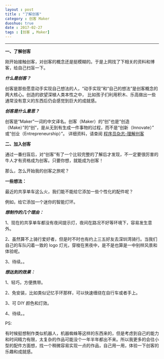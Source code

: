 ```yaml
---
layout : post
title : "了解创客"
category : 创客 Maker
duoshuo: true
date : 2017-02-27
tags : [创客 , Maker]
---
```


******


**一、了解创客**   

 刚开始接触创客，对创客的概念还是挺模糊的。于是上网找了下相关的资料和博客，给自己扫盲一下。
    

  
***什么是创客？***

创客是那些愿意动手实现自己想法的人，“动手实现”和“自己的想法”是创客概念的两大核心。创造的欲望深植人类本性之中，
比如孩子们利用积木、乐高做出一些通常没有意义的东西后仍会感觉到巨大的成就感。

***创客是什么意思？***

创客是“Maker”一词的中文译名。创客（Maker）的“创”也是“创造（Make）”的“创”，是从无到有生成一件事物的过程，而不是“创新（Innovate）”
或“创业（Entrepreneurship）”。
详细资料，请查阅 [程序员杂志-理解创客](http://www.csdn.net/article/2014-04-04/2819171)

**二、加入创客**   
    
通过一番扫盲后，对“创客”有了一个比较完整的了解后才发现，不一定要很厉害的牛人才有资格成为创客。只要你想，就能成为创客！   

那么，怎么开始我的创客之旅呢？

**一些想法：**

最近的共享单车这么火，我们能不能给它添加一些个性化的配件呢？

例如，给它添加一个迷你的智能灯环。

***想制作的几个理由：***   

1、现在的共享单车都没有夜间提示灯，夜间在路况不好等环境下，容易发生意外。

2、虽然算不上骑行爱好者，但是时不时也有约上三五好友去深圳湾骑行。当我们自己的车队闪着一致的 logo 灯光，穿梭在黑夜中，是不是也算是一中别样风景和体验呢。

3、待续。。

***想达到的效果：***

1、轻巧，方便携带。

2、免安装，比如类似记忆手环那样，可以快速缠绕在自行车或者手上。

3、可 DIY 颜色和灯效。

4、待续。。

PS:

有时候挺想制作类似机器人，机器蜘蛛等这样的东西来的，但是考虑到自己的能力和时间精力有限，太复杂的作品可能没个一年半年都出不来。所以我更多的会往小型的配件方面想，找一个稍微容易实现一点的作品，自己用一用，体验一下创客的乐趣和成就感。

